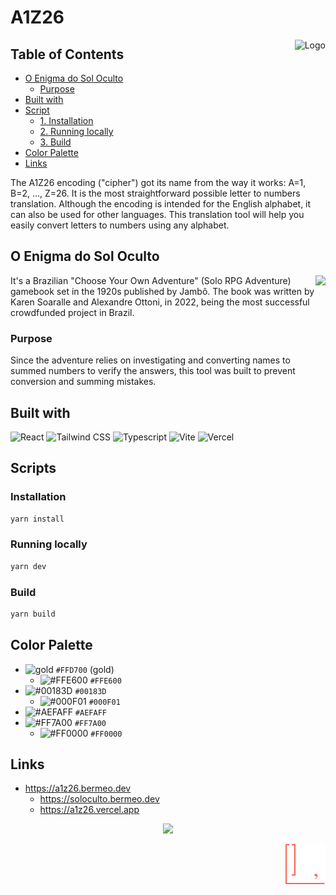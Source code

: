 # A1Z26

<img height="64px" align="right" src="https://raw.githubusercontent.com/o-Balde/A1Z26-Sol-Oculto/master/src/favicon.svg" alt="Logo" />

## Table of Contents

- [O Enigma do Sol Oculto](#o-enigma-do-sol-oculto)
  - [Purpose](#purpose)
- [Built with](#built-with)
- [Script](#scripts)
  - [1. Installation](#installation)
  - [2. Running locally](#running-locally)
  - [3. Build](#build)
- [Color Palette](#color-palette)
- [Links](#links)

The A1Z26 encoding ("cipher") got its name from the way it works: A=1, B=2, ..., Z=26. It is the most straightforward possible letter to numbers translation. Although the encoding is intended for the English alphabet, it can also be used for other languages. This translation tool will help you easily convert letters to numbers using any alphabet.

## O Enigma do Sol Oculto

<img src="https://jamboeditora.com.br/app/uploads/2022/06/jamboeditora-enigma-do-sol.png" height="256px" align="right"/>

It's a Brazilian "Choose Your Own Adventure" (Solo RPG Adventure) gamebook set in the 1920s published by Jambô.
The book was written by Karen Soaralle and Alexandre Ottoni, in 2022, being the most successful crowdfunded project in Brazil.

### Purpose

Since the adventure relies on investigating and converting names to summed numbers to verify the answers, this tool was built to prevent conversion and summing mistakes.

## Built with

![React](https://img.shields.io/badge/react-%230d1117.svg?style=for-the-badge&logo=react)
![Tailwind CSS](https://img.shields.io/badge/tailwindcss-%230d1117?style=for-the-badge&logo=tailwindcss)
![Typescript](https://img.shields.io/badge/typescript-%230d1117.svg?style=for-the-badge&logo=typescript)
![Vite](https://img.shields.io/badge/vite-%230d1117.svg?style=for-the-badge&logo=vite&logoColor=%23646CFF)
![Vercel](https://img.shields.io/badge/vercel-%230d1117.svg?style=for-the-badge&logo=vercel)

## Scripts

### Installation

``` sh
yarn install
```

### Running locally

``` sh
yarn dev
```

### Build

``` sh
yarn build
```

## Color Palette

- ![gold](https://via.placeholder.com/15/ffd700/ffd700.png) `#FFD700` (gold)
  - ![#FFE600](https://via.placeholder.com/15/FFE600/FFE600.png) `#FFE600`
- ![#00183D](https://via.placeholder.com/15/00183d/00183d.png) `#00183D`
  - ![#000F01](https://via.placeholder.com/15/000F01/000F01.png) `#000F01`
- ![#AEFAFF](https://via.placeholder.com/15/AEFAFF/AEFAFF.png) `#AEFAFF`
- ![#FF7A00](https://via.placeholder.com/15/FF7A00/FF7A00.png) `#FF7A00`
  - ![#FF0000](https://via.placeholder.com/15/FF0000/FF0000.png) `#FF0000`

## Links

- https://a1z26.bermeo.dev
  - https://soloculto.bermeo.dev
  - https://a1z26.vercel.app

<p align="center">
<a href="http://a1z26.bermeo.dev/">
<img height="512px" src="https://raw.githubusercontent.com/o-Balde/A1Z26-Sol-Oculto/master/public/logo.svg"/></a>
</p>

<p align="right">
<a href="https://github.com/o-Balde">
<img height="64px" src="https://raw.githubusercontent.com/o-Balde/Logo/main/SVG/LogoSqrWhite.svg" /></a>
</p>
